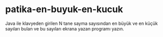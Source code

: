 # patika-en-buyuk-en-kucuk
Java ile klavyeden girilen N tane sayma sayısından en büyük ve en küçük sayıları bulan ve bu sayıları ekrana yazan programı yazın.
